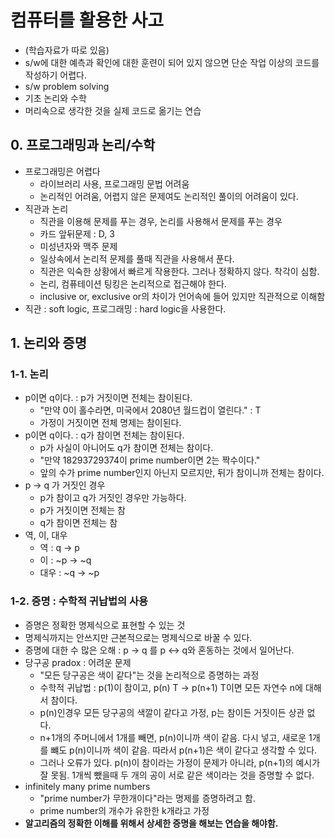 # 컴퓨터를 활용한 사고
- (학습자료가 따로 있음)
- s/w에 대한 예측과 확인에 대한 훈련이 되어 있지 않으면 단순 작업 이상의 코드를 작성하기 어렵다.
- s/w problem solving
- 기초 논리와 수학
- 머리속으로 생각한 것을 실제 코드로 옮기는 연습

## 0. 프로그래밍과 논리/수학
- 프로그래밍은 어렵다
    - 라이브러리 사용, 프로그래밍 문법 어려움
    - 논리적인 어려움, 어렵지 않은 문제여도 논리적인 풀이의 어려움이 있다.
- 직관과 논리    
    - 직관을 이용해 문제를 푸는 경우, 논리를 사용해서 문제를 푸는 경우
    - 카드 앞뒤문제 : D, 3
    - 미성년자와 맥주 문제 
    - 일상속에서 논리적 문제를 풀때 직관을 사용해서 푼다.
    - 직관은 익숙한 상황에서 빠르게 작용한다. 그러나 정확하지 않다. 착각이 심함.
    - 논리, 컴퓨테이션 팅킹은 논리적으로 접근해야 한다.
    - inclusive or, exclusive or의 차이가 언어속에 들어 있지만 직관적으로 이해함
- 직관 : soft logic, 프로그래밍 : hard logic을 사용한다.

## 1. 논리와 증명

### 1-1. 논리
- p이면 q이다. : p가 거짓이면 전체는 참이된다.
    - "만약 0이 홀수라면, 미국에서 2080년 월드컵이 열린다." : T 
    - 가정이 거짓이면 전체 명제는 참이된다.
- p이면 q이다. : q가 참이면 전체는 참이된다.
    - p가 사실이 아니어도 q가 참이면 전체는 참이다.
    - "만약 18293729374이 prime number이면 2는 짝수이다."
    - 앞의 수가 prime number인지 아닌지 모르지만, 뒤가 참이니까 전체는 참이다.
- p -> q 가 거짓인 경우
    - p가 참이고 q가 거짓인 경우만 가능하다.
    - p가 거짓이면 전체는 참
    - q가 참이면 전체는 참
- 역, 이, 대우
    - 역 : q -> p
    - 이 : ~p -> ~q
    - 대우 : ~q -> ~p

### 1-2. 증명 : 수학적 귀납법의 사용 
- 증명은 정확한 명제식으로 표현할 수 있는 것
- 명제식까지는 안쓰지만 근본적으로는 명제식으로 바꿀 수 있다.
- 증명에 대한 수 많은 오해 : p -> q 를 p <-> q와 혼동하는 것에서 일어난다.
- 당구공 pradox : 어려운 문제
    - "모든 당구공은 색이 같다"는 것을 논리적으로 증명하는 과정
    - 수학적 귀납법 : p(1)이 참이고, p(n) T -> p(n+1) T이면 모든 자연수 n에 대해서 참이다.
    - p(n)인경우 모든 당구공의 색깔이 같다고 가정, p는 참이든 거짓이든 상관 없다.
    - n+1개의 주머니에서 1개를 빼면, p(n)이니까 색이 같음. 다시 넣고, 새로운 1개를 뺴도 p(n)이니까 색이 같음. 따라서 p(n+1)은 색이 같다고 생각할 수 있다.
    - 그러나 오류가 있다. p(n)이 참이라는 가정이 문제가 아니라, p(n+1)의 예시가 잘 못됨. 1개씩 뺐을때 두 개의 공이 서로 같은 색이라는 것을 증명할 수 없다.
- infinitely many prime numbers
    - "prime number가 무한개이다"라는 명제를 증명하려고 함.
    - prime number의 개수가 유한한 k개라고 가정
- **알고리즘의 정확한 이해를 위해서 상세한 증명을 해보는 연습을 해야함.**

